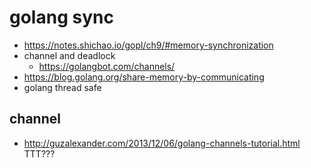 # golang sync
* https://notes.shichao.io/gopl/ch9/#memory-synchronization
* channel and deadlock
  * https://golangbot.com/channels/
* https://blog.golang.org/share-memory-by-communicating
* golang thread safe

## channel
* http://guzalexander.com/2013/12/06/golang-channels-tutorial.html TTT???
